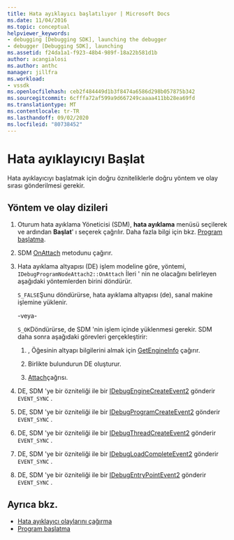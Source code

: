 ```yaml
---
title: Hata ayıklayıcı başlatılıyor | Microsoft Docs
ms.date: 11/04/2016
ms.topic: conceptual
helpviewer_keywords:
- debugging [Debugging SDK], launching the debugger
- debugger [Debugging SDK], launching
ms.assetid: f24da1a1-f923-48b4-989f-18a22b581d1b
author: acangialosi
ms.author: anthc
manager: jillfra
ms.workload:
- vssdk
ms.openlocfilehash: ceb2f484449d1b3f8474a6586d298b057875b342
ms.sourcegitcommit: 6cfffa72af599a9d667249caaaa411bb28ea69fd
ms.translationtype: MT
ms.contentlocale: tr-TR
ms.lasthandoff: 09/02/2020
ms.locfileid: "80738452"
---
```

# <a name="launch-the-debugger"></a>Hata ayıklayıcıyı Başlat
Hata ayıklayıcıyı başlatmak için doğru özniteliklerle doğru yöntem ve olay sırası gönderilmesi gerekir.

## <a name="sequences-of-methods-and-events"></a>Yöntem ve olay dizileri

1. Oturum hata ayıklama Yöneticisi (SDM), **hata ayıklama** menüsü seçilerek ve ardından **Başlat**' ı seçerek çağrılır. Daha fazla bilgi için bkz. [Program başlatma](../../extensibility/debugger/launching-a-program.md).

2. SDM [OnAttach](../../extensibility/debugger/reference/idebugprogramnodeattach2-onattach.md) metodunu çağırır.

3. Hata ayıklama altyapısı (DE) işlem modeline göre, yöntemi, `IDebugProgramNodeAttach2::OnAttach` İleri ' nin ne olacağını belirleyen aşağıdaki yöntemlerden birini döndürür.

     `S_FALSE`Şunu döndürürse, hata ayıklama altyapısı (de), sanal makine işlemine yüklenir.

     -veya-

     `S_OK`Döndürürse, de SDM 'nin işlem içinde yüklenmesi gerekir. SDM daha sonra aşağıdaki görevleri gerçekleştirir:

    1. , Öğesinin altyapı bilgilerini almak için [GetEngineInfo](../../extensibility/debugger/reference/idebugprogramnode2-getengineinfo.md) çağırır.

    2. Birlikte bulundurun DE oluşturur.

    3. [Attach](../../extensibility/debugger/reference/idebugengine2-attach.md)çağrısı.

4. DE, SDM 'ye bir özniteliği ile bir [IDebugEngineCreateEvent2](../../extensibility/debugger/reference/idebugenginecreateevent2.md) gönderir `EVENT_SYNC` .

5. DE, SDM 'ye bir özniteliği ile bir [IDebugProgramCreateEvent2](../../extensibility/debugger/reference/idebugprogramcreateevent2.md) gönderir `EVENT_SYNC` .

6. DE, SDM 'ye bir özniteliği ile bir [IDebugThreadCreateEvent2](../../extensibility/debugger/reference/idebugthreadcreateevent2.md) gönderir `EVENT_SYNC` .

7. DE, SDM 'ye bir özniteliği ile bir [IDebugLoadCompleteEvent2](../../extensibility/debugger/reference/idebugloadcompleteevent2.md) gönderir `EVENT_SYNC` .

8. DE, SDM 'ye bir özniteliği ile bir [IDebugEntryPointEvent2](../../extensibility/debugger/reference/idebugentrypointevent2.md) gönderir `EVENT_SYNC` .

## <a name="see-also"></a>Ayrıca bkz.
- [Hata ayıklayıcı olaylarını çağırma](../../extensibility/debugger/calling-debugger-events.md)
- [Program başlatma](../../extensibility/debugger/launching-a-program.md)

